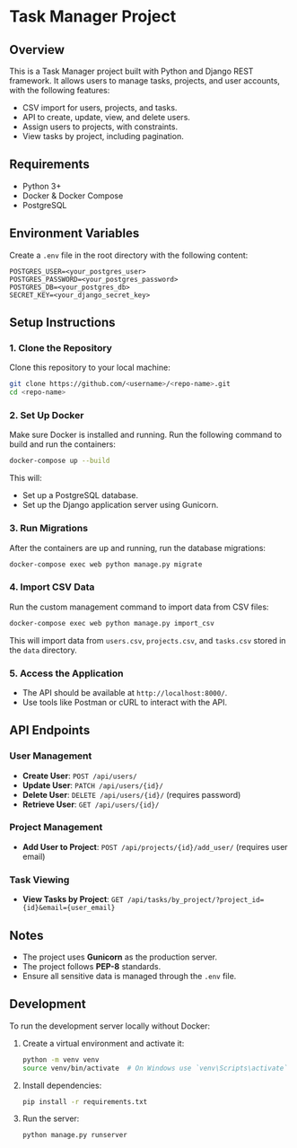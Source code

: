 # Task Manager Project

## Overview
This is a Task Manager project built with Python and Django REST framework. It allows users to manage tasks, projects, and user accounts, with the following features:
- CSV import for users, projects, and tasks.
- API to create, update, view, and delete users.
- Assign users to projects, with constraints.
- View tasks by project, including pagination.

## Requirements
- Python 3+
- Docker & Docker Compose
- PostgreSQL

## Environment Variables
Create a `.env` file in the root directory with the following content:

```
POSTGRES_USER=<your_postgres_user>
POSTGRES_PASSWORD=<your_postgres_password>
POSTGRES_DB=<your_postgres_db>
SECRET_KEY=<your_django_secret_key>
```

## Setup Instructions

### 1. Clone the Repository
Clone this repository to your local machine:

```bash
git clone https://github.com/<username>/<repo-name>.git
cd <repo-name>
```

### 2. Set Up Docker
Make sure Docker is installed and running. Run the following command to build and run the containers:

```bash
docker-compose up --build
```

This will:
- Set up a PostgreSQL database.
- Set up the Django application server using Gunicorn.

### 3. Run Migrations
After the containers are up and running, run the database migrations:

```bash
docker-compose exec web python manage.py migrate
```

### 4. Import CSV Data
Run the custom management command to import data from CSV files:

```bash
docker-compose exec web python manage.py import_csv
```

This will import data from `users.csv`, `projects.csv`, and `tasks.csv` stored in the `data` directory.

### 5. Access the Application
- The API should be available at `http://localhost:8000/`.
- Use tools like Postman or cURL to interact with the API.

## API Endpoints
### User Management
- **Create User**: `POST /api/users/`
- **Update User**: `PATCH /api/users/{id}/`
- **Delete User**: `DELETE /api/users/{id}/` (requires password)
- **Retrieve User**: `GET /api/users/{id}/`

### Project Management
- **Add User to Project**: `POST /api/projects/{id}/add_user/` (requires user email)

### Task Viewing
- **View Tasks by Project**: `GET /api/tasks/by_project/?project_id={id}&email={user_email}`

## Notes
- The project uses **Gunicorn** as the production server.
- The project follows **PEP-8** standards.
- Ensure all sensitive data is managed through the `.env` file.

## Development
To run the development server locally without Docker:

1. Create a virtual environment and activate it:
   ```bash
   python -m venv venv
   source venv/bin/activate  # On Windows use `venv\Scripts\activate`
   ```

2. Install dependencies:
   ```bash
   pip install -r requirements.txt
   ```

3. Run the server:
   ```bash
   python manage.py runserver
   ```
